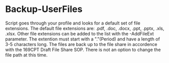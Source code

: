 # Backup-UserFiles  

Script goes through your profile and looks for a default set of file extensions.  The default file extensions are: .pdf, .doc, .docx, .ppt, .pptx, .xls, .xlsx. Other file extensions can be added to the list with the -AddFileExt parameter. The extention must start with a "."(Period) and have a length of 3-5 characters long.  The files are back up to the file share in accordence with the 169CPT Draft File Share SOP.  There is not an option to change the file path at this time.
